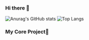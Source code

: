### Hi there 👋

![Anurag's GitHub stats](https://github-readme-stats.vercel.app/api?username=c0sc0s&show_icons=trueo&theme=highcontrast)
![Top Langs](https://github-readme-stats.vercel.app/api/top-langs/?username=c0sc0s&layout=compact&theme=highcontrast)

### My Core Project🔭
<a href="https://github.com/anuraghazra/github-readme-stats">
  <img align="center" src="https://github-readme-stats.vercel.app/api/pin/?username=c0sc0s&repo=JavaScriptThoroughly&bg_color=#23074d,#cc5333 />
</a>







<!--
**c0sc0s/c0sc0s** is a ✨ _special_ ✨ repository because its `README.md` (this file) appears on your GitHub profile.

Here are some ideas to get you started:

- 🔭 I’m currently working on ...
- 🌱 I’m currently learning ...
- 👯 I’m looking to collaborate on ...
- 🤔 I’m looking for help with ...
- 💬 Ask me about ...
- 📫 How to reach me: ...
- 😄 Pronouns: ...
- ⚡ Fun fact: ...
-->
